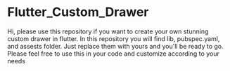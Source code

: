 # Flutter_Custom_Drawer
Hi, please use this repository if you want to create your own stunning custom drawer in flutter. 
In this repository you will find lib, pubspec.yaml, and assests folder. Just replace them with yours and you'll be ready to go.
Please feel free to use this in your code and customize according to your needs
